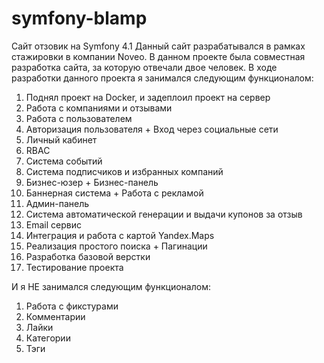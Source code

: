 # symfony-blamp
Сайт отзовик на Symfony 4.1
Данный сайт разрабатывался в рамках стажировки в компании Noveo. В данном проекте была совместная разработка сайта, за которую отвечали двое человек.
В ходе разработки данного проекта я занимался следующим функционалом:

1. Поднял проект на Docker, и задеплоил проект на сервер
2. Работа с компаниями и отзывами
3. Работа с пользователем
4. Авторизация пользователя + Вход через социальные сети
5. Личный кабинет
6. RBAC
7. Система событий
8. Система подписчиков и избранных компаний
9. Бизнес-юзер + Бизнес-панель
10. Баннерная система + Работа с рекламой
11. Админ-панель
12. Система автоматической генерации и выдачи купонов за отзыв
13. Email сервис
14. Интеграция и работа с картой Yandex.Maps
15. Реализация простого поиска + Пагинации
16. Разработка базовой верстки
17. Тестирование проекта

И я НЕ занимался следующим функционалом:
1. Работа с фикстурами
2. Комментарии
3. Лайки
4. Категории
5. Тэги
